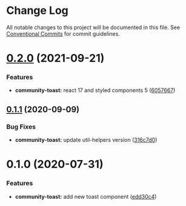 # Change Log

All notable changes to this project will be documented in this file.
See [Conventional Commits](https://conventionalcommits.org) for commit guidelines.

# [0.2.0](https://github.com/telus/tds-community/compare/@tds/community-toast@0.1.1...@tds/community-toast@0.2.0) (2021-09-21)


### Features

* **community-toast:** react 17 and styled components 5 ([6057667](https://github.com/telus/tds-community/commit/605766753ae600803b51a66e30d50382859c1238))





## [0.1.1](https://github.com/telus/tds-community/compare/@tds/community-toast@0.1.0...@tds/community-toast@0.1.1) (2020-09-09)


### Bug Fixes

* **community-toast:** update util-helpers version ([316c7d0](https://github.com/telus/tds-community/commit/316c7d08cacb2a459c102661881c875d047dce98))





# 0.1.0 (2020-07-31)


### Features

* **community-toast:** add new toast component ([edd30c4](https://github.com/telus/tds-community/commit/edd30c47be89fdfbc75eeb42bc6c62fff37740c4))
